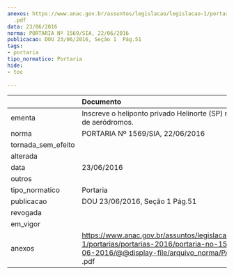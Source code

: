 ```yaml
---
anexos: https://www.anac.gov.br/assuntos/legislacao/legislacao-1/portarias/portarias-2016/portaria-no-1569-sia-22-06-2016/@@display-file/arquivo_norma/PA2016-1569
  .pdf
data: 23/06/2016
norma: PORTARIA Nº 1569/SIA, 22/06/2016
publicacao: DOU 23/06/2016, Seção 1  Pág.51
tags:
- portaria
tipo_normatico: Portaria
hide: 
- toc 
 
---
```


|                    | Documento                                                                                                                                                       |
|:-------------------|:----------------------------------------------------------------------------------------------------------------------------------------------------------------|
| ementa             | Inscreve o heliponto privado Helinorte (SP) no cadastro de aeródromos.                                                                                          |
| norma              | PORTARIA Nº 1569/SIA, 22/06/2016                                                                                                                                |
| tornada_sem_efeito |                                                                                                                                                                 |
| alterada           |                                                                                                                                                                 |
| data               | 23/06/2016                                                                                                                                                      |
| outros             |                                                                                                                                                                 |
| tipo_normatico     | Portaria                                                                                                                                                        |
| publicacao         | DOU 23/06/2016, Seção 1  Pág.51                                                                                                                                 |
| revogada           |                                                                                                                                                                 |
| em_vigor           |                                                                                                                                                                 |
| anexos             | https://www.anac.gov.br/assuntos/legislacao/legislacao-1/portarias/portarias-2016/portaria-no-1569-sia-22-06-2016/@@display-file/arquivo_norma/PA2016-1569 .pdf |